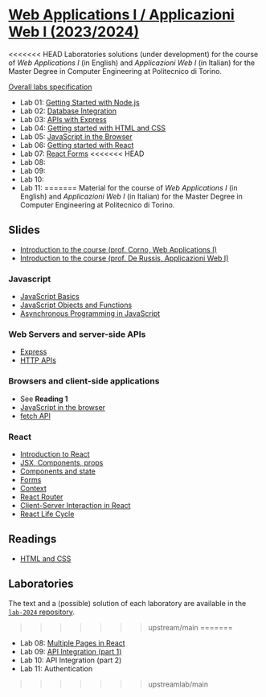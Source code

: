 # [Web Applications I / Applicazioni Web I (2023/2024)](https://github.com/polito-webapp1)

<<<<<<< HEAD
Laboratories solutions (under development) for the course of _Web Applications I_ (in English) and _Applicazioni Web I_ (in Italian) for the Master Degree in Computer Engineering at Politecnico di Torino.

[Overall labs specification](https://polito-webapp1.github.io/lab-2024/00-overall-labs-specification/overall-labs-specification.pdf)

- Lab 01: [Getting Started with Node.js](https://github.com/polito-webapp1/lab-2024/tree/main/lab01-node)
- Lab 02: [Database Integration](https://github.com/polito-webapp1/lab-2024/tree/main/lab02-node-database)
- Lab 03: [APIs with Express](https://github.com/polito-webapp1/lab-2024/tree/main/lab03-express)
- Lab 04: [Getting started with HTML and CSS](https://github.com/polito-webapp1/lab-2024/tree/main/lab04-html-css)
- Lab 05: [JavaScript in the Browser](https://github.com/polito-webapp1/lab-2024/tree/main/lab05-js-browser)
- Lab 06: [Getting started with React](https://github.com/polito-webapp1/lab-2024/tree/main/lab06-react)
- Lab 07: [React Forms](https://github.com/polito-webapp1/lab-2024/tree/main/lab07-forms)
<<<<<<< HEAD
- Lab 08:
- Lab 09:
- Lab 10:
- Lab 11:
=======
Material for the course of _Web Applications I_ (in English) and _Applicazioni Web I_ (in Italian) for the Master Degree in Computer Engineering at Politecnico di Torino.

## Slides

- [Introduction to the course (prof. Corno, Web Applications I)](./slide/00-intro-2024-WA1.pdf)
- [Introduction to the course (prof. De Russis, Applicazioni Web I)](./slide/00-intro-2024-AW1.pdf)

### Javascript

- [JavaScript Basics](./slide/1-01-javascript-basics.pdf)
- [JavaScript Objects and Functions](./slide/1-02-javascript-objects-functions.pdf)
- [Asynchronous Programming in JavaScript](./slide/1-03-javascript-async-programming.pdf)


### Web Servers and server-side APIs
- [Express](./slide/2-01-Express.pdf)
- [HTTP APIs](./slide/2-02-API.pdf)


### Browsers and client-side applications
- See **Reading 1**
- [JavaScript in the browser](./slide/3-01-JS-browser.pdf)
- [fetch API](./slide/3-02-fetch.pdf)


### React
- [Introduction to React](./slide/4-01-React-intro.pdf)
- [JSX, Components, props](./slide/4-02-Elements-and-JSX.pdf)
- [Components and state](./slide/4-03-Components-and-state.pdf)
- [Forms](./slide/4-04-Forms.pdf)
- [Context](./slide/4-05-Context.pdf)
- [React Router](./slide/4-06-React-Router.pdf)
- [Client-Server Interaction in React](./slide/4-07-Client-Server-React.pdf)
- [React Life Cycle](./slide/4-08-LifeCycle.pdf)

## Readings

- [HTML and CSS](./readings/3-0-reading-html-css.pdf)


## Laboratories
The text and a (possible) solution of each laboratory are available in the [`lab-2024` repository](https://github.com/polito-webapp1/lab-2024).

>>>>>>> upstream/main
=======
- Lab 08: [Multiple Pages in React](https://github.com/polito-webapp1/lab-2024/tree/main/lab08-routes)
- Lab 09: [API Integration (part 1)](https://github.com/polito-webapp1/lab-2024/tree/main/lab09-client-server-I)
- Lab 10: API Integration (part 2)
- Lab 11: Authentication
>>>>>>> upstreamlab/main
